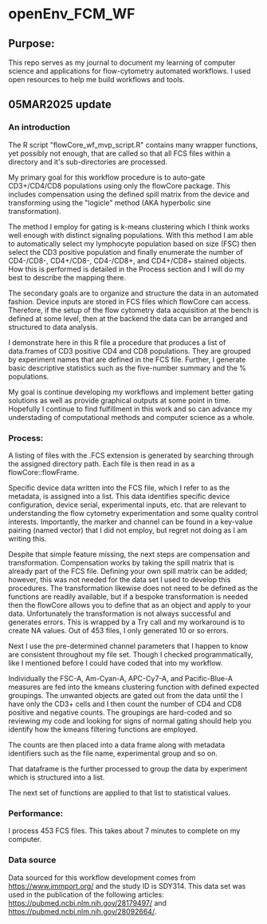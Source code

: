 # openEnv_FCM_WF

## Purpose: 
This repo serves as my journal to document my learning of computer science and applications for flow-cytometry automated workflows. I used open resources to help me build workflows and tools. 

## 05MAR2025 update

### An introduction

The R script "flowCore_wf_mvp_script.R" contains many wrapper functions, yet possibly not enough, that are called so that all FCS files within a directory and it's sub-directories are processed. 

My primary goal for this workflow procedure is to auto-gate CD3+/CD4/CD8 populations using only the flowCore package. This includes compensation using the defined spill matrix from the device and transforming using the "logicle" method (AKA hyperbolic sine transformation). 

The method I employ for gating is k-means clustering which I think works well enough with distinct signaling populations. With this method I am able to automatically select my lymphocyte population based on size (FSC) then select the CD3 positive population and finally enumerate the number of CD4-/CD8-, CD4+/CD8-, CD4-/CD8+, and CD4+/CD8+ stained objects. How this is performed is detailed in the Process section and I will do my best to describe the mapping there. 

The secondary goals are to organize and structure the data in an automated fashion. Device inputs are stored in FCS files which flowCore can access. Therefore, if the setup of the flow cytometry data acquisition at the bench is defined at some level, then at the backend the data can be arranged and structured to data analysis. 

I demonstrate here in this R file a procedure that produces a list of data.frames of CD3 positive CD4 and CD8 populations. They are grouped by experiment names that are defined in the FCS file. Further, I generate basic descriptive statistics such as the five-number summary and the % populations. 

My goal is continue developing my workflows and implement better gating solutions as well as provide graphical outputs at some point in time. Hopefully I continue to find fulfillment in this work and so can advance my understading of computational methods and computer science as a whole. 

### Process: 

A listing of files with the .FCS extension is generated by searching through the assigned directory path. Each file is then read in as a flowCore::flowFrame. 

Specific device data written into the FCS file, which I refer to as the metadata, is assigned into a list. This data identifies specific device configuration, device serial, experimental inputs, etc. that are relevant to understanding the flow cytometry experimentation and some quality control interests. Importantly, the marker and channel can be found in a key-value pairing (named vector) that I did not employ, but regret not doing as I am writing this. 

Despite that simple feature missing, the next steps are compensation and transformation. Compensation works by taking the spill matrix that is already part of the FCS file. Defining your own spill matrix can be added; however, this was not needed for the data set I used to develop this procedures. The transformation likewise does not need to be defined as the functions are readily available, but if a bespoke transformation is needed then the flowCore allows you to define that as an object and apply to your data. Unfortunately the transformation is not always successful and generates errors. This is wrapped by a Try call and my workaround is to create NA values. Out of 453 files, I only generated 10 or so errors. 

Next I use the pre-determined channel parameters that I happen to know are consistent throughout my file set. Though I checked programmatically, like I mentioned before I could have coded that into my workflow. 

Individually the FSC-A, Am-Cyan-A, APC-Cy7-A, and Pacific-Blue-A measures are fed into the kmeans clustering function with defined expected groupings. The unwanted objects are gated out from the data until the I have only the CD3+ cells and I then count the number of CD4 and CD8 positive and negative counts. The groupings are hard-coded and so reviewing my code and looking for signs of normal gating should help you identify how the kmeans filtering functions are employed. 

The counts are then placed into a data frame along with metadata identifiers such as the file name, experimental group and so on. 

That dataframe is the further processed to group the data by experiment which is structured into a list. 

The next set of functions are applied to that list to statistical values. 

### Performance: 

I process 453 FCS files. This takes about 7 minutes to complete on my computer. 

### Data source 

Data sourced for this workflow development comes from https://www.immport.org/ and the study ID is SDY314. 
This data set was used in the publication of the following articles: https://pubmed.ncbi.nlm.nih.gov/28179497/ and https://pubmed.ncbi.nlm.nih.gov/28092664/. 

